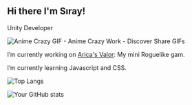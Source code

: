 ## Hi there I'm Sıray!
Unity Developer 

![Anime Crazy GIF - Anime Crazy Work - Discover   Share GIFs](https://github.com/siraytarim/siraytarim/assets/99121035/a7eb3055-4c77-42c0-bbf7-da3263784a54)
 
I’m currently working on [Arica's Valor](https://github.com/siraytarim/AricasValor): My mini Roguelike gam.  

I’m currently learning Javascript and CSS.  

![Top Langs](https://github-readme-stats.vercel.app/api/top-langs/?username=siraytarim&layout=compact)


![Your GitHub stats](https://github-readme-stats.vercel.app/api?username=siraytarim&show_icons=true&theme=radical)
